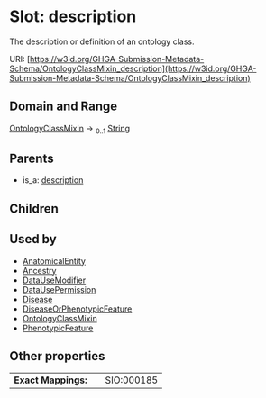 
# Slot: description


The description or definition of an ontology class.

URI: [https://w3id.org/GHGA-Submission-Metadata-Schema/OntologyClassMixin_description](https://w3id.org/GHGA-Submission-Metadata-Schema/OntologyClassMixin_description)


## Domain and Range

[OntologyClassMixin](OntologyClassMixin.md) &#8594;  <sub>0..1</sub> [String](types/String.md)

## Parents

 *  is_a: [description](description.md)

## Children


## Used by

 * [AnatomicalEntity](AnatomicalEntity.md)
 * [Ancestry](Ancestry.md)
 * [DataUseModifier](DataUseModifier.md)
 * [DataUsePermission](DataUsePermission.md)
 * [Disease](Disease.md)
 * [DiseaseOrPhenotypicFeature](DiseaseOrPhenotypicFeature.md)
 * [OntologyClassMixin](OntologyClassMixin.md)
 * [PhenotypicFeature](PhenotypicFeature.md)

## Other properties

|  |  |  |
| --- | --- | --- |
| **Exact Mappings:** | | SIO:000185 |

